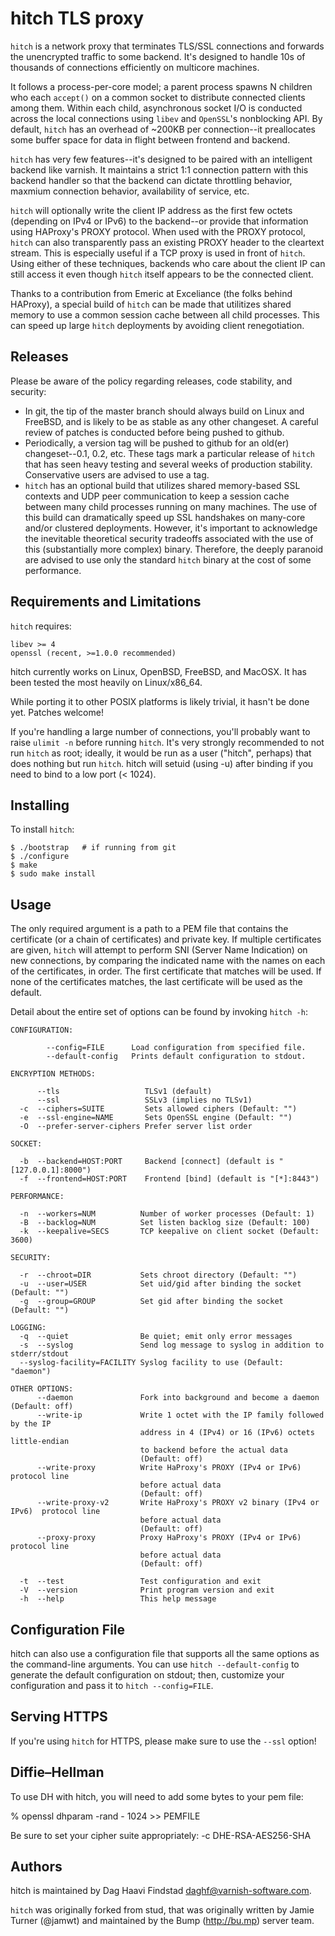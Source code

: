 hitch TLS proxy
===============

`hitch` is a network proxy that terminates TLS/SSL connections and forwards the
unencrypted traffic to some backend.  It's designed to handle 10s of thousands of
connections efficiently on multicore machines.

It follows a process-per-core model; a parent process spawns N children who
each `accept()` on a common socket to distribute connected clients among them.
Within each child, asynchronous socket I/O is conducted across the local
connections using `libev` and `OpenSSL`'s nonblocking API.  By default,
`hitch` has an overhead of ~200KB per connection--it preallocates
some buffer space for data in flight between frontend and backend.

`hitch` has very few features--it's designed to be paired with an intelligent
backend like varnish.  It maintains a strict 1:1 connection pattern
with this backend handler so that the backend can dictate throttling behavior,
maxmium connection behavior, availability of service, etc.

`hitch` will optionally write the client IP address as the first few octets
(depending on IPv4 or IPv6) to the backend--or provide that information
using HAProxy's PROXY protocol.  When used with the PROXY protocol, `hitch` can
also transparently pass an existing PROXY header to the cleartext stream.  This
is especially useful if a TCP proxy is used in front of `hitch`.  Using either of
these techniques, backends who care about the client IP can still access it even
though `hitch` itself appears to be the connected client.

Thanks to a contribution from Emeric at Exceliance (the folks behind HAProxy),
a special build of `hitch` can be made that utilitizes shared memory to
use a common session cache between all child processes.  This can speed up
large `hitch` deployments by avoiding client renegotiation.

Releases
---------

Please be aware of the policy regarding releases, code stability, and security:

 * In git, the tip of the master branch should always build on Linux and
   FreeBSD, and is likely to be as stable as any other changeset.  A
   careful review of patches is conducted before being pushed to github.
 * Periodically, a version tag will be pushed to github for an old(er)
   changeset--0.1, 0.2, etc.  These tags mark a particular release of
   `hitch` that has seen heavy testing and several weeks of production
   stability.  Conservative users are advised to use a tag.
 * `hitch` has an optional build that utilizes shared memory-based SSL contexts
   and UDP peer communication to keep a session cache between many child processes
   running on many machines.  The use of this build can dramatically speed
   up SSL handshakes on many-core and/or clustered deployments.
   However, it's important to acknowledge the inevitable theoretical
   security tradeoffs associated with the use of this (substantially more
   complex) binary.  Therefore, the deeply paranoid are advised to use
   only the standard `hitch` binary at the cost of some performance.

Requirements and Limitations
----------------------------

`hitch` requires:

    libev >= 4
    openssl (recent, >=1.0.0 recommended)

hitch currently works on Linux, OpenBSD, FreeBSD, and MacOSX.
It has been tested the most heavily on Linux/x86_64.

While porting it to other POSIX platforms is likely trivial, it hasn't be done
yet. Patches welcome!

If you're handling a large number of connections, you'll
probably want to raise `ulimit -n` before running `hitch`.
It's very strongly recommended to not run `hitch` as root; ideally, it would
be run as a user ("hitch", perhaps) that does nothing but run `hitch`.  hitch
will setuid (using -u) after binding if you need to bind to a low port (< 1024).

Installing
----------

To install `hitch`:

    $ ./bootstrap   # if running from git
    $ ./configure
    $ make
    $ sudo make install

Usage
-----

The only required argument is a path to a PEM file that contains the certificate
(or a chain of certificates) and private key. If multiple certificates are
given, `hitch` will attempt to perform SNI (Server Name Indication) on new
connections, by comparing the indicated name with the names on each of the
certificates, in order. The first certificate that matches will be used. If none
of the certificates matches, the last certificate will be used as the default.

Detail about the entire set of options can be found by invoking `hitch -h`:

    CONFIGURATION:

            --config=FILE      Load configuration from specified file.
            --default-config   Prints default configuration to stdout.

    ENCRYPTION METHODS:

          --tls                   TLSv1 (default)
          --ssl                   SSLv3 (implies no TLSv1)
      -c  --ciphers=SUITE         Sets allowed ciphers (Default: "")
      -e  --ssl-engine=NAME       Sets OpenSSL engine (Default: "")
      -O  --prefer-server-ciphers Prefer server list order

    SOCKET:

      -b  --backend=HOST:PORT     Backend [connect] (default is "[127.0.0.1]:8000")
      -f  --frontend=HOST:PORT    Frontend [bind] (default is "[*]:8443")

    PERFORMANCE:

      -n  --workers=NUM          Number of worker processes (Default: 1)
      -B  --backlog=NUM          Set listen backlog size (Default: 100)
      -k  --keepalive=SECS       TCP keepalive on client socket (Default: 3600)

    SECURITY:

      -r  --chroot=DIR           Sets chroot directory (Default: "")
      -u  --user=USER            Set uid/gid after binding the socket (Default: "")
      -g  --group=GROUP          Set gid after binding the socket (Default: "")

    LOGGING:
      -q  --quiet                Be quiet; emit only error messages
      -s  --syslog               Send log message to syslog in addition to stderr/stdout
      --syslog-facility=FACILITY Syslog facility to use (Default: "daemon")

    OTHER OPTIONS:
          --daemon               Fork into background and become a daemon (Default: off)
          --write-ip             Write 1 octet with the IP family followed by the IP
                                 address in 4 (IPv4) or 16 (IPv6) octets little-endian
                                 to backend before the actual data
                                 (Default: off)
          --write-proxy          Write HaProxy's PROXY (IPv4 or IPv6) protocol line
                                 before actual data
                                 (Default: off)
          --write-proxy-v2       Write HaProxy's PROXY v2 binary (IPv4 or IPv6)  protocol line
                                 before actual data
                                 (Default: off)
          --proxy-proxy          Proxy HaProxy's PROXY (IPv4 or IPv6) protocol line
                                 before actual data
                                 (Default: off)

      -t  --test                 Test configuration and exit
      -V  --version              Print program version and exit
      -h  --help                 This help message

Configuration File
------------------

hitch can also use a configuration file that supports all the same options as the
command-line arguments. You can use `hitch --default-config` to
generate the default configuration on stdout; then, customize your configuration and
pass it to `hitch --config=FILE`.

Serving HTTPS
-------------

If you're using `hitch` for HTTPS, please make sure to use the `--ssl` option!


Diffie–Hellman
--------------

To use DH with hitch, you will need to add some bytes to your pem file:

% openssl dhparam -rand - 1024 >> PEMFILE

Be sure to set your cipher suite appropriately: -c DHE-RSA-AES256-SHA

Authors
-------

hitch is maintained by Dag Haavi Findstad <daghf@varnish-software.com>.

`hitch`  was originally forked from stud, that was originally written by Jamie
Turner (@jamwt) and maintained by the Bump (http://bu.mp) server team.


